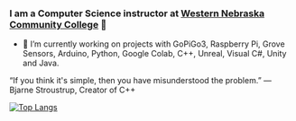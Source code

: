 ### I am a Computer Science instructor at [Western Nebraska Community College](https://www.wncc.edu) 👋
- 🔭 I’m currently working on projects with GoPiGo3, Raspberry Pi, Grove Sensors, Arduino, Python, Google Colab, C++, Unreal, Visual C#, Unity and Java.

“If you think it's simple, then you have misunderstood the problem.” — Bjarne Stroustrup, Creator of C++

[![Top Langs](https://github-readme-stats.vercel.app/api/top-langs/?username=itinstructor&layout=compact&hide=Batchfile&theme=maroongold)](https://github.com/anuraghazra/github-readme-stats)

<!--
**itinstructor/itinstructor** is a ✨ _special_ ✨ repository because its `README.md` (this file) appears on your GitHub profile.

Here are some ideas to get you started:

- 🌱 I’m currently learning all of the above.
- 👯 I’m looking to collaborate on ...
- 🤔 I’m looking for help with ...
- 💬 Ask me about ...
- 📫 How to reach me: ...
- 😄 Pronouns: ...
- ⚡ Fun fact: ...

-->
